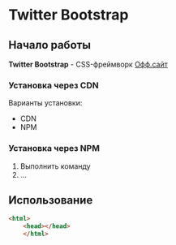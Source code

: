 # Twitter Bootstrap

## Начало работы
**Twitter Bootstrap** - CSS-фреймворк [Офф.сайт](http://getbootstrap.com)
### Установка через CDN
Варианты установки:
* CDN
* NPM
### Установка через NPM
1. Выполнить команду
1. ...
## Использование

```html
<html>
    <head></head>
    </html>
```